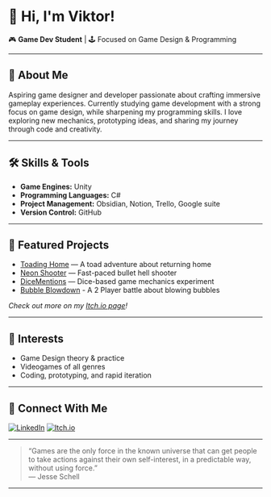 # 👋 Hi, I'm Viktor!

🎮 **Game Dev Student** | 🕹 Focused on Game Design & Programming

---

## 🚀 About Me

Aspiring game designer and developer passionate about crafting immersive gameplay experiences. Currently studying game development with a strong focus on game design, while sharpening my programming skills. I love exploring new mechanics, prototyping ideas, and sharing my journey through code and creativity.

---

## 🛠️ Skills & Tools

- **Game Engines:** Unity
- **Programming Languages:** C#
- **Project Management:** Obsidian, Notion, Trello, Google suite
- **Version Control:** GitHub

---

## 🌟 Featured Projects
- [Toading Home](https://xvacorx.itch.io/toadinghome) — A toad adventure about returning home
- [Neon Shooter](https://xvacorx.itch.io/neon-shooter) — Fast-paced bullet hell shooter
- [DiceMentions](https://xvacorx.itch.io/dicementions) — Dice-based game mechanics experiment
- [Bubble Blowdown](https://marioldd.itch.io/bubbleblowdown) - A 2 Player battle about blowing bubbles

*Check out more on my [Itch.io page](https://xvacorx.itch.io/)!*

---

## 🎲 Interests

- Game Design theory & practice
- Videogames of all genres
- Coding, prototyping, and rapid iteration

---

## 🔗 Connect With Me

[![LinkedIn](https://img.shields.io/badge/LinkedIn-Victor%20G%20Sanchez-blue?logo=linkedin)](https://www.linkedin.com/in/victor-g-sanchez/)
[![Itch.io](https://img.shields.io/badge/Itch.io-xvacorx-red?logo=itchdotio)](https://xvacorx.itch.io/)

---

> “Games are the only force in the known universe that can get people to take actions against their own self-interest, in a predictable way, without using force.”  
> — Jesse Schell

---

<!--
✨ Always open to collaboration or feedback—just reach out!
-->
<!--
**xvacorx/xvacorx** is a ✨ _special_ ✨ repository because its `README.md` (this file) appears on your GitHub profile.

Here are some ideas to get you started:

- 🔭 I’m currently working on ...
- 🌱 I’m currently learning ...
- 👯 I’m looking to collaborate on ...
- 🤔 I’m looking for help with ...
- 💬 Ask me about ...
- 📫 How to reach me: ...
- 😄 Pronouns: ...
- ⚡ Fun fact: ...
-->
